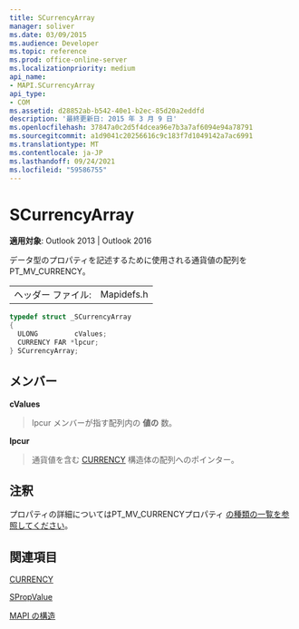```yaml
---
title: SCurrencyArray
manager: soliver
ms.date: 03/09/2015
ms.audience: Developer
ms.topic: reference
ms.prod: office-online-server
ms.localizationpriority: medium
api_name:
- MAPI.SCurrencyArray
api_type:
- COM
ms.assetid: d28852ab-b542-40e1-b2ec-85d20a2eddfd
description: '最終更新日: 2015 年 3 月 9 日'
ms.openlocfilehash: 37847a0c2d5f4dcea96e7b3a7af6094e94a78791
ms.sourcegitcommit: a1d9041c20256616c9c183f7d1049142a7ac6991
ms.translationtype: MT
ms.contentlocale: ja-JP
ms.lasthandoff: 09/24/2021
ms.locfileid: "59586755"
---
```

# <a name="scurrencyarray"></a>SCurrencyArray

  
  
**適用対象**: Outlook 2013 | Outlook 2016 
  
データ型のプロパティを記述するために使用される通貨値の配列をPT_MV_CURRENCY。 
  
|||
|:-----|:-----|
|ヘッダー ファイル:  <br/> |Mapidefs.h  <br/> |
   
```cpp
typedef struct _SCurrencyArray
{
  ULONG         cValues;
  CURRENCY FAR *lpcur;
} SCurrencyArray;

```

## <a name="members"></a>メンバー

 **cValues**
  
> lpcur メンバーが指す配列内の **値の** 数。 
    
 **lpcur**
  
> 通貨値を含む [CURRENCY](currency.md) 構造体の配列へのポインター。 
    
## <a name="remarks"></a>注釈

プロパティの詳細についてはPT_MV_CURRENCYプロパティ [の種類の一覧を参照してください](property-types.md)。 
  
## <a name="see-also"></a>関連項目



[CURRENCY](currency.md)
  
[SPropValue](spropvalue.md)


[MAPI の構造](mapi-structures.md)

